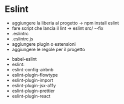 # Eslint

- aggiungere la liberia al progetto -> npm install eslint
- fare script che lancia il lint -> eslint src/ --fix
- .eslintrc
- .eslintrc.js
- aggiungere plugin o estensioni
- aggiungere le regole per il progetto

* babel-eslint
* eslint:
* eslint-config-airbnb
* eslint-plugin-flowtype
* eslint-plugin-import
* eslint-plugin-jsx-a11y
* eslint-plugin-prettier
* eslint-plugin-react
